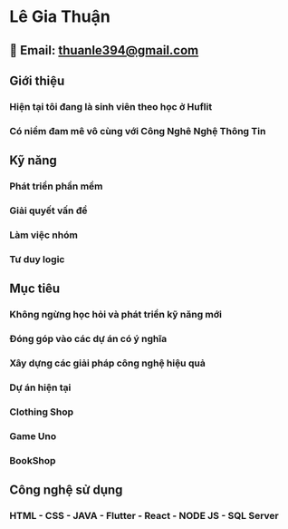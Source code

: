 # Lê Gia Thuận
## 📧 Email: thuanle394@gmail.com


## Giới thiệu
### Hiện tại tôi đang là sinh viên theo học ở Huflit
### Có niềm đam mê vô cùng với Công Nghê Nghệ Thông Tin


## Kỹ năng
### Phát triển phần mềm
### Giải quyết vấn đề
### Làm việc nhóm
### Tư duy logic


## Mục tiêu
### Không ngừng học hỏi và phát triển kỹ năng mới
### Đóng góp vào các dự án có ý nghĩa
### Xây dựng các giải pháp công nghệ hiệu quả
### Dự án hiện tại

### Clothing Shop
### Game Uno
### BookShop


## Công nghệ sử dụng
### HTML - CSS - JAVA - Flutter - React - NODE JS - SQL Server
